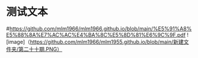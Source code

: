 # 测试文本
#https://github.com/mlm1966/mlm1966.github.io/blob/main/%E5%91%A8%E5%88%8A%E7%AC%AC%E4%BA%8C%E5%8D%81%E6%9C%9F.pdf
![image]（https://github.com/mlm1966/mlm1955.github.io/blob/main/新建文件夹/第二十十期.PNG）
